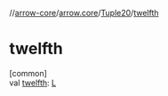 //[arrow-core](../../../index.md)/[arrow.core](../index.md)/[Tuple20](index.md)/[twelfth](twelfth.md)

# twelfth

[common]\
val [twelfth](twelfth.md): [L](index.md)
